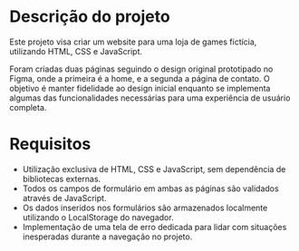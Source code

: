 # Descrição do projeto

Este projeto visa criar um website para uma loja de games fictícia, utilizando HTML, CSS e JavaScript.

Foram criadas duas páginas seguindo o design original prototipado no Figma, onde a primeira é a home, e a segunda a página de contato. O objetivo é manter fidelidade ao design inicial enquanto se implementa algumas das funcionalidades necessárias para uma experiência de usuário completa.

# Requisitos 

- Utilização exclusiva de HTML, CSS e JavaScript, sem dependência de bibliotecas externas.
- Todos os campos de formulário em ambas as páginas são validados através de JavaScript.
- Os dados inseridos nos formulários são armazenados localmente utilizando o LocalStorage do navegador.
- Implementação de uma tela de erro dedicada para lidar com situações inesperadas durante a navegação no projeto.
